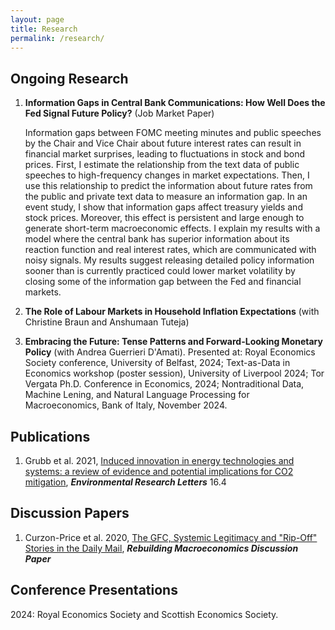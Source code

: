 ```yaml
---
layout: page
title: Research
permalink: /research/
---
```


## Ongoing Research 

1. **Information Gaps in Central Bank Communications: How Well Does the Fed Signal Future Policy?** (Job Market Paper)

   Information gaps between FOMC meeting minutes and public speeches by the Chair and Vice Chair about future interest rates can result in financial market surprises, leading to fluctuations in stock and bond prices. First, I estimate the relationship from the text data of public speeches to high-frequency changes in market expectations. Then, I use this relationship to predict the information about future rates from the public and private text data to measure an information gap. In an event study, I show that information gaps affect treasury yields and stock prices. Moreover, this effect is persistent and large enough to generate short-term macroeconomic effects. I explain my results with a model where the central bank has superior information about its reaction function and real interest rates, which are communicated with noisy signals. My results suggest releasing detailed policy information sooner than is currently practiced could lower market volatility by closing some of the information gap between the Fed and financial markets.

2. **The Role of Labour Markets in Household Inflation Expectations** (with Christine Braun and Anshumaan Tuteja)

3. **Embracing the Future: Tense Patterns and Forward-Looking Monetary Policy** (with Andrea Guerrieri D'Amati). Presented at: Royal Economics Society conference, University of Belfast, 2024; Text-as-Data in Economics workshop (poster session), University of Liverpool 2024; Tor Vergata Ph.D. Conference in Economics, 2024; Nontraditional Data, Machine Lening, and Natural Language Processing for Macroeconomics, Bank of Italy, November 2024.


## Publications 

1. Grubb et al. 2021, [Induced innovation in energy technologies and systems: a review of evidence and potential implications for CO2 mitigation](https://iopscience.iop.org/article/10.1088/1748-9326/abde07/meta), _**Environmental Research Letters**_ 16.4

## Discussion Papers

1. Curzon-Price et al. 2020, [The GFC, Systemic Legitimacy and "Rip-Off" Stories in the Daily Mail](https://www.rebuildingmacroeconomics.ac.uk/the-gfc-systemic-legitimacy-and-rip), _**Rebuilding Macroeconomics Discussion Paper**_


## Conference Presentations

2024: Royal Economics Society and Scottish Economics Society.